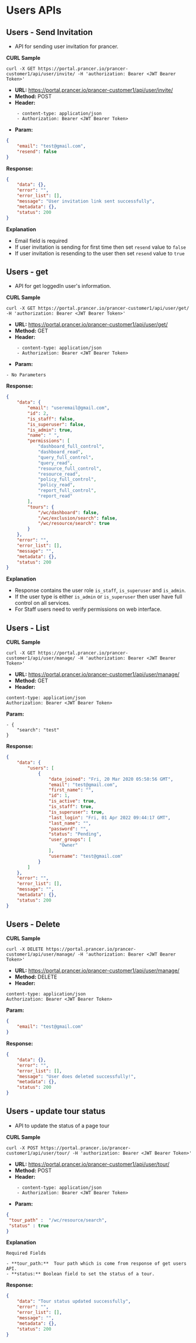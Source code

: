 **Users APIs**
===

**Users - Send Invitation**
---

- API for sending user invitation for prancer.

**CURL Sample**

```curl
curl -X GET https://portal.prancer.io/prancer-customer1/api/user/invite/ -H 'authorization: Bearer <JWT Bearer Token>'
```

- **URL:** <https://portal.prancer.io/prancer-customer1/api/user/invite/>
- **Method:** POST
- **Header:**

```text
    - content-type: application/json
    - Authorization: Bearer <JWT Bearer Token>
```

- **Param:**

```json
{
    "email": "test@gmail.com",
    "resend": false
}
```

**Response:**

```json
{
    "data": {},
    "error": "",
    "error_list": [],
    "message": "User invitation link sent successfully",
    "metadata": {},
    "status": 200
}
```

**Explanation**

- Email field is required
- If user invitation is sending for first time then set `resend` value to `false`
- If user invitation is resending to the user then set `resend` value to `true`

**Users - get**
---

- API for get loggedIn user's information.

**CURL Sample**

```curl
curl -X GET https://portal.prancer.io/prancer-customer1/api/user/get/ -H 'authorization: Bearer <JWT Bearer Token>'
```

- **URL:** <https://portal.prancer.io/prancer-customer1/api/user/get/>
- **Method:** GET
- **Header:**

```text
    - content-type: application/json
    - Authorization: Bearer <JWT Bearer Token>
```

- **Param:**

```text
- No Parameters
```

**Response:**

```json
{
    "data": {
        "email": "useremail@gmail.com",
        "id": 2,
        "is_staff": false,
        "is_superuser": false,
        "is_admin": true,
        "name": " ",
        "permissions": [
            "dashboard_full_control",
            "dashboard_read",
            "query_full_control",
            "query_read",
            "resource_full_control",
            "resource_read",
            "policy_full_control",
            "policy_read",
            "report_full_control",
            "report_read"
        ],
        "tours": {
            "/wc/dashboard": false,
            "/wc/exclusion/search": false,
            "/wc/resource/search": true
        }
    },
    "error": "",
    "error_list": [],
    "message": "",
    "metadata": {},
    "status": 200
}
```

**Explanation**

- Response contains the user role `is_staff`, `is_superuser` and `is_admin`.
- If the user type is either `is_admin` or `is_superuser` then user have full control on all services.
- For Staff users need to verify permissions on web interface.

**Users - List**
---

**CURL Sample**

```curl
curl -X GET https://portal.prancer.io/prancer-customer1/api/user/manage/ -H 'authorization: Bearer <JWT Bearer Token>'
```

- **URL:** <https://portal.prancer.io/prancer-customer1/api/user/manage/>
- **Method:** GET
- **Header:**

```text
content-type: application/json
Authorization: Bearer <JWT Bearer Token>
```

**Param:**

```text
- {
    "search": "test"
}
```

**Response:**

```json
{
    "data": {
        "users": [
            {
                "date_joined": "Fri, 20 Mar 2020 05:50:56 GMT",
                "email": "test@gmail.com",
                "first_name": "",
                "id": 1,
                "is_active": true,
                "is_staff": true,
                "is_superuser": true,
                "last_login": "Fri, 01 Apr 2022 09:44:17 GMT",
                "last_name": "",
                "password": "",
                "status": "Pending",
                "user_groups": [
                    "Owner"
                ],
                "username": "test@gmail.com"
            }
        ]
    },
    "error": "",
    "error_list": [],
    "message": "",
    "metadata": {},
    "status": 200
}
```

**Users - Delete**
---

**CURL Sample**

```curl
curl -X DELETE https://portal.prancer.io/prancer-customer1/api/user/manage/ -H 'authorization: Bearer <JWT Bearer Token>'
```

- **URL:** <https://portal.prancer.io/prancer-customer1/api/user/manage/>
- **Method:** DELETE
- **Header:**

```text
content-type: application/json
Authorization: Bearer <JWT Bearer Token>
```

**Param:**

```json
{
    "email": "test@gmail.com"
}
```

**Response:**

```json
{
    "data": {},
    "error": "",
    "error_list": [],
    "message": "User does deleted successfully!",
    "metadata": {},
    "status": 200
}
```

**Users - update tour status**
---

- API to update the status of a page tour

**CURL Sample**

```curl
curl -X POST https://portal.prancer.io/prancer-customer1/api/user/tour/ -H 'authorization: Bearer <JWT Bearer Token>'
```

- **URL:** <https://portal.prancer.io/prancer-customer1/api/user/tour/>
- **Method:** POST
- **Header:**

```text
    - content-type: application/json
    - Authorization: Bearer <JWT Bearer Token>
```

- **Param:**

```json
{
 "tour_path" :  "/wc/resource/search",
 "status" : true
}
```

**Explanation**

`Required Fields`

    - **tour_path:**  Tour path which is come from response of get users API.
    - **status:** Boolean field to set the status of a tour.

**Response:**

```json
{
    "data": "Tour status updated successfully",
    "error": "",
    "error_list": [],
    "message": "",
    "metadata": {},
    "status": 200
}
```
